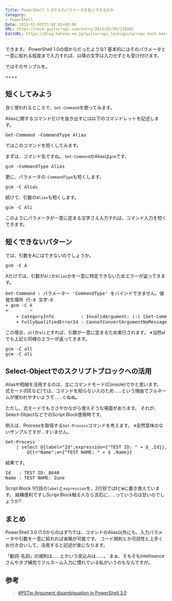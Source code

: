 ```yaml
---
Title: PowerShell 3.0で入力パラメータを短くできるのか
Category:
- PowerShell
Date: 2013-02-05T21:02:02+09:00
URL: https://tech.guitarrapc.com/entry/2013/02/05/210202
EditURL: https://blog.hatena.ne.jp/guitarrapc_tech/guitarrapc-tech.hatenablog.com/atom/entry/11696248318757675432
---
```


できます。
PowerShell 1.0の頃からだったような?
基本的にはそのパラメータと一意に絞れる程度まで入力すれば、以降の文字は入力せずとも受け付けます。

ではそのサンプルを。

====


<h2>短くしてみよう</h2>

良く使われるところで、<code>Get-Command</code>を使ってみます。

Aliasに関するコマンドだけを抜き出すには以下のコマンドレットを記述します。
<pre class="brush: powershell">
Get-Command -CommandType Alias
</pre>

ではこのコマンドを短くしてみます。

まずは、コマンド名ですね。
<code>Get-Command</code>のAliasは<code>gcm</code>です、
<pre class="brush: powershell">
gcm -CommandType Alias
</pre>

更に、パラメータの<code>-CommandType</code>も短くします。
<pre class="brush: powershell">
gcm -C Alias
</pre>

続けて、引数の<code>Alias</code>も短くします。
<pre class="brush: powershell">
gcm -C Ali
</pre>

このようにパラメータが一意に定まる文字さえ入力すれば、コマンド入力を短くできます。

<h2>短くできないパターン</h2>

では、引数をAにはできないのでしょうか。
<pre class="brush: powershell">
gcm -C A
</pre>

Aだけでは、引数が<code>All</code>か<code>Alias</code>かを一意に特定できないためエラーが返ってきます。
<pre class="brush: powershell">
Get-Command : パラメーター 'CommandType' をバインドできません。値 &quot;A&quot; を型 &quot;System.Management.Automation.CommandTypes&quot; に変換できません。エラー: &quot;次の列挙子名を区別できないため、識別子名 A を処理できません: Alias, Application, All。より詳細な識別子名で試してください。&quot;
発生場所 行:6 文字:8
+ gcm -C A
+        ~
    + CategoryInfo          : InvalidArgument: (:) [Get-Command]、ParameterBindingException
    + FullyQualifiedErrorId : CannotConvertArgumentNoMessage,Microsoft.PowerShell.Commands.GetCommandCommand
</pre>

この場合、<code>all</code>か<code>ali</code>とすれば、引数が一意に定まるため実行されます。
※当然alでも上記と同様のエラーが返ってきます。
<pre class="brush: powershell">
gcm -C all
gcm -C ali
</pre>

<h2>Select-Objectでのスクリプトブロックへの活用</h2>
Aliasや短縮を活用するのは、主にコマンドモード(Console)でかと思います。
式モード(ISEなど)では、コマンドを知らない人のため……という理由でフルネームが使われやすいようで……ぐぬぬ。

ただし、式モードでもささやかながら使えそうな場面があります。
それが、Select-ObjectなどでのScript Block使用時です。

例えば、Processを取得する<code>Get-Process</code>コマンドを考えます。
※全然意味のないサンプルですが…すいません。
<pre class="brush: powershell">
Get-Process `
    | select @{label=&quot;Id&quot;;expression={&quot;TEST ID: &quot; + $_.Id}},
        @{l=&quot;Name&quot;;e={&quot;TEST NAME: &quot; + $_.Name}}
</pre>

結果です。
<pre class="brush: powershell">
Id   : TEST ID: 8640
Name : TEST NAME: Zune
</pre>

Script Block 1行目の<code>label</code>と<code>expression</code>を、2行目では<strong>l</strong>と<strong>e</strong>に置き換えています。
結構便利ですしScript Block触る人なら流石に……っていうのは甘いのでしょうか?

<h2>まとめ</h2>
PowerShell 3.0 (1.0からのはず?)では、コマンドのAlias以外にも、入力パラメータや引数を一意に絞れれば省略が可能です。
コード規則とか可読性と上手くお付き合いして、活用すると記述が楽になります。

「動詞-名詞」の規則は……とかいう突込みは……。
まぁ、そもそもIntellisenceさんやタブ補完でフルネーム入力に慣れている私がいうのもなんですが。

<h2>参考</h2>
<blockquote><a href="http://www.powershellmagazine.com/2013/02/05/pstip-argument-disambiguation-in-powershell-3-0/?utm_source=feedburner&amp;utm_medium=feed&amp;utm_campaign=Feed%3A+PowershellMagazine+%28PowerShell+Magazine%29" target="_blank">#PSTip Argument disambiguation in PowerShell 3.0</a></blockquote>
